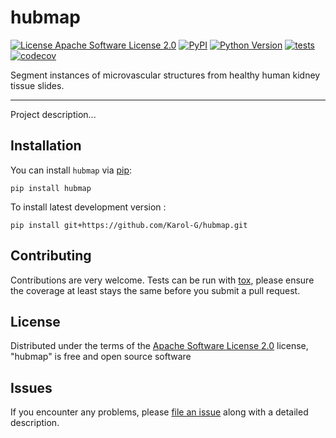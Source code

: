 # hubmap

[![License Apache Software License 2.0](https://img.shields.io/pypi/l/hubmap.svg?color=green)](https://github.com/Karol-G/hubmap/raw/main/LICENSE)
[![PyPI](https://img.shields.io/pypi/v/hubmap.svg?color=green)](https://pypi.org/project/hubmap)
[![Python Version](https://img.shields.io/pypi/pyversions/hubmap.svg?color=green)](https://python.org)
[![tests](https://github.com/Karol-G/hubmap/workflows/tests/badge.svg)](https://github.com/Karol-G/hubmap/actions)
[![codecov](https://codecov.io/gh/Karol-G/hubmap/branch/main/graph/badge.svg)](https://codecov.io/gh/Karol-G/hubmap)

Segment instances of microvascular structures from healthy human kidney tissue slides.

----------------------------------

Project description...

## Installation

You can install `hubmap` via [pip]:

    pip install hubmap



To install latest development version :

    pip install git+https://github.com/Karol-G/hubmap.git


## Contributing

Contributions are very welcome. Tests can be run with [tox], please ensure
the coverage at least stays the same before you submit a pull request.

## License

Distributed under the terms of the [Apache Software License 2.0] license,
"hubmap" is free and open source software

## Issues

If you encounter any problems, please [file an issue] along with a detailed description.

[Cookiecutter]: https://github.com/audreyr/cookiecutter
[MIT]: http://opensource.org/licenses/MIT
[BSD-3]: http://opensource.org/licenses/BSD-3-Clause
[GNU GPL v3.0]: http://www.gnu.org/licenses/gpl-3.0.txt
[GNU LGPL v3.0]: http://www.gnu.org/licenses/lgpl-3.0.txt
[Apache Software License 2.0]: http://www.apache.org/licenses/LICENSE-2.0
[Mozilla Public License 2.0]: https://www.mozilla.org/media/MPL/2.0/index.txt

[file an issue]: https://github.com/Karol-G/hubmap/issues

[tox]: https://tox.readthedocs.io/en/latest/
[pip]: https://pypi.org/project/pip/
[PyPI]: https://pypi.org/
